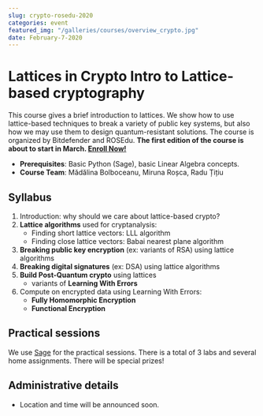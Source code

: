 ```yaml
---
slug: crypto-rosedu-2020
categories: event
featured_img: "/galleries/courses/overview_crypto.jpg"
date: February-7-2020
---
```


# Lattices in Crypto <span>Intro to Lattice-based cryptography</span>

This course gives a brief introduction to lattices. We show how to use
lattice-based techniques to break a variety of public key systems, but also
how we may use them to design quantum-resistant solutions. The course is
organized by Bitdefender and ROSEdu.
**The first edition of the course is about to start in March. [Enroll
Now!](https://docs.google.com/forms/d/e/1FAIpQLSdabrOL93X3mO0eSzghhA2vPo8L60YoDmhT5LFVtoKXn9JM6A/viewform)**

- **Prerequisites**: Basic Python (Sage), basic Linear Algebra concepts.
- **Course Team**: Mădălina Bolboceanu, Miruna Roșca, Radu Țițiu

## Syllabus

1. Introduction: why should we care about lattice-based crypto?
2. **Lattice algorithms** used for cryptanalysis:
   - Finding short lattice vectors: LLL algorithm
   - Finding close lattice vectors: Babai nearest plane algorithm
3. **Breaking public key encryption** (ex: variants of RSA) using lattice algorithms
4. **Breaking digital signatures** (ex: DSA) using lattice algorithms
5. **Build Post-Quantum crypto** using lattices
   - variants of **Learning With Errors**
6. Compute on encrypted data using Learning With Errors:
   - **Fully Homomorphic Encryption**
   - **Functional Encryption**

## Practical sessions

We use [Sage](http://www.sagemath.org/) for the practical sessions. There is a total of 3 labs and several home assignments. There will be special prizes!

## Administrative details

- Location and time will be announced soon.
